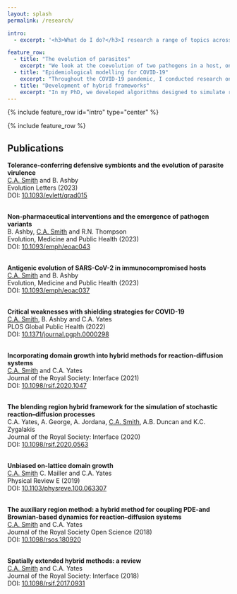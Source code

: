 ```yaml
---
layout: splash
permalink: /research/

intro:
  - excerpt: '<h3>What do I do?</h3>I research a range of topics across ecology and evolution, although this broadly falls into three themes: the evolution of parasite virulence, epidemiological modelling and the development of hybrid frameworks. See below for more information on each of these.'

feature_row:
  - title: "The evolution of parasites"
    excerpt: "We look at the coevolution of two pathogens in a host, one which is mutualistic and one which is parasitic. We ask under which conditions the mutualist invests more resources into protecting its host, and when will the parasite become more or less parasitic. We are also interested in what effects these changes have on the host that harbours these microbes."
  - title: "Epidemiological modelling for COVID-19"
    excerpt: "Throughout the COVID-19 pandemic, I conducted research on the effect that shielding strategies would have on the overall outcomes of the pandemic, and also investigated the role that NPIs and immunocompromised individuals could have on the emergence of variants."
  - title: "Development of hybrid frameworks"
    excerpt: "In my PhD, we developed algorithms designed to simulate reaction-diffusion systems by employing modelling techniques and combining them in an appropriate way. Such approaches are called hybrid methods. I have also worked on taking these ideas and applying them to epidemiological models, allowing us to accurately model an epidemic and explicit within-host processes."
---
```


{% include feature_row id="intro" type="center" %}

{% include feature_row %}

<h2>Publications</h2>
<p>
    <b>Tolerance-conferring defensive symbionts and the evolution of parasite virulence</b><br/>
	<u>C.A. Smith</u> and B. Ashby<br/>
	Evolution Letters (2023)<br/>
	DOI: <a href="https://doi.org/10.1093/evlett/qrad015">10.1093/evlett/qrad015</a><br/><br/>
</p>
<p>
    <b>Non-pharmaceutical interventions and the emergence of pathogen variants</b><br/>
	B. Ashby, <u>C.A. Smith</u> and R.N. Thompson<br/>
	Evolution, Medicine and Public Health (2023)<br/>
	DOI: <a href="https://doi.org/10.1093/emph/eoac043">10.1093/emph/eoac043</a><br/><br/>
</p>
<p>
    <b>Antigenic evolution of SARS-CoV-2 in immunocompromised hosts</b><br/>
    <u>C.A. Smith</u> and B. Ashby<br/>
    Evolution, Medicine and Public Health (2023)<br/>
    DOI: <a href="https://doi.org/10.1093/emph/eoac037">10.1093/emph/eoac037</a><br/><br/>
</p>
<p>
    <b>Critical weaknesses with shielding strategies for COVID-19</b><br/>
    <u>C.A. Smith</u>, B. Ashby and C.A. Yates<br/>
    PLOS Global Public Health (2022)<br/>
    DOI: <a href="https://doi.org/10.1371/journal.pgph.0000298">10.1371/journal.pgph.0000298</a><br/><br/>
</p>
<p>
    <b>Incorporating domain growth into hybrid methods for reaction-diffusion systems</b><br/>
    <u>C.A. Smith</u> and C.A. Yates<br/>
    Journal of the Royal Society: Interface (2021)<br/>
    DOI: <a href="https://doi.org/10.1098/rsif.2020.1047">10.1098/rsif.2020.1047</a><br/><br/>
</p>
<p>
    <b>The blending region hybrid framework for the simulation of stochastic reaction–diffusion processes</b><br/>
    C.A. Yates, A. George, A. Jordana, <u>C.A. Smith</u>, A.B. Duncan and K.C. Zygalakis<br/>
    Journal of the Royal Society: Interface (2020)<br/>
    DOI: <a href="https://doi.org/10.1098/rsif.2020.0563">10.1098/rsif.2020.0563</a><br/><br/>
</p>
<p>
    <b>Unbiased on-lattice domain growth</b><br/>
    <u>C.A. Smith</u> C. Mailler and C.A. Yates<br/>
    Physical Review E (2019)<br/>
    DOI: <a href="https://doi.org/10.1103/physreve.100.063307">10.1103/physreve.100.063307</a><br/><br/>
</p>
<p>
    <b>The auxiliary region method: a hybrid method for coupling PDE-and Brownian-based dynamics for reaction–diffusion systems</b><br/>
    <u>C.A. Smith</u> and C.A. Yates<br/>
    Journal of the Royal Society Open Science (2018)<br/>
    DOI: <a href="https://doi.org/10.1098/rsos.180920">10.1098/rsos.180920</a><br/><br/>
</p>
<p>
    <b>Spatially extended hybrid methods: a review</b><br/>
    <u>C.A. Smith</u> and C.A. Yates<br/>
    Journal of the Royal Society: Interface (2018)<br/>
    DOI: <a href="https://doi.org/10.1098/rsif.2017.0931">10.1098/rsif.2017.0931</a>
</p>
